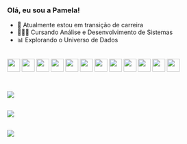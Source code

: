 ### Olá, eu sou a Pamela!


- 🔄 Atualmente estou em transição de carreira
- 👩🏻‍💻 Cursando Análise e Desenvolvimento de Sistemas
- 📊 Explorando o Universo de Dados

##

<div style "display: inline_block">
  <img align="center" height="30" widht="40" src="https://cdn.jsdelivr.net/gh/devicons/devicon@latest/icons/python/python-original.svg" />
  <img align="center" height="30" widht="40" src="https://cdn.jsdelivr.net/gh/devicons/devicon@latest/icons/jupyter/jupyter-original-wordmark.svg" />
  <img align="center" height="30" widht="40" src="https://cdn.jsdelivr.net/gh/devicons/devicon@latest/icons/pandas/pandas-original-wordmark.svg" />
  <img align="center" height="30" widht="40" s src="https://cdn.jsdelivr.net/gh/devicons/devicon@latest/icons/azuresqldatabase/azuresqldatabase-original.svg" />
  <img align="center" height="30" widht="40" src="https://cdn.jsdelivr.net/gh/devicons/devicon@latest/icons/javascript/javascript-original.svg" />
  <img align="center" height="30" widht="40" src="https://cdn.jsdelivr.net/gh/devicons/devicon@latest/icons/typescript/typescript-original.svg" />
  <img align="center" height="30" widht="40" src="https://cdn.jsdelivr.net/gh/devicons/devicon@latest/icons/html5/html5-original-wordmark.svg" />
  <img align="center" height="30" widht="40" src="https://cdn.jsdelivr.net/gh/devicons/devicon@latest/icons/css3/css3-original-wordmark.svg"/> 
  <img align="center" height="30" widht="40" src="https://cdn.jsdelivr.net/gh/devicons/devicon@latest/icons/canva/canva-original.svg" />
  <img align="center" height="30" widht="40" src="https://cdn.jsdelivr.net/gh/devicons/devicon@latest/icons/figma/figma-original.svg" />
  <img align="center" height="30" widht="40" src="https://cdn.jsdelivr.net/gh/devicons/devicon@latest/icons/jest/jest-plain.svg" />
  <img align="center" height="30" widht="40" src="https://cdn.jsdelivr.net/gh/devicons/devicon@latest/icons/nodejs/nodejs-original-wordmark.svg" />                   
</div><br>

##

<div >
  <a href="https://github.com/pamelabrsa">
  <img src="https://github-readme-stats.vercel.app/api?username=pamelabrsa&show_icons=true&theme=radical"/>
</div>

##

<div >
  <a href="https://github.com/pamelabrsa">
  <img src="https://github-readme-stats.vercel.app/api/top-langs/?username=pamelabrsa&layout=compact"/>
</div>

##

<div> 
  <a href="https://www.linkedin.com/in/pamelabrsa/"target="_blank"><img src="https://img.shields.io/badge/-LinkedIn-%230077B5?style=for-the-badge&logo=linkedin&logoColor=white" target="_blank"></a> 
</div>
           
         

            
          
